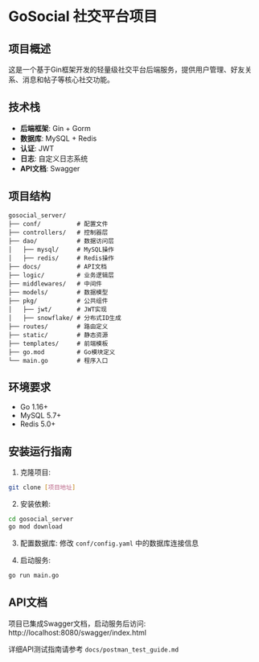 
# GoSocial 社交平台项目

## 项目概述
这是一个基于Gin框架开发的轻量级社交平台后端服务，提供用户管理、好友关系、消息和帖子等核心社交功能。

## 技术栈
- **后端框架**: Gin + Gorm
- **数据库**: MySQL + Redis
- **认证**: JWT
- **日志**: 自定义日志系统
- **API文档**: Swagger

## 项目结构
```
gosocial_server/
├── conf/          # 配置文件
├── controllers/   # 控制器层
├── dao/           # 数据访问层
│   ├── mysql/     # MySQL操作
│   ├── redis/     # Redis操作
├── docs/          # API文档
├── logic/         # 业务逻辑层
├── middlewares/   # 中间件
├── models/        # 数据模型
├── pkg/           # 公共组件
│   ├── jwt/       # JWT实现
│   ├── snowflake/ # 分布式ID生成
├── routes/        # 路由定义
├── static/        # 静态资源
├── templates/     # 前端模板
├── go.mod         # Go模块定义
└── main.go        # 程序入口
```

## 环境要求
- Go 1.16+
- MySQL 5.7+
- Redis 5.0+

## 安装运行指南
1. 克隆项目:
```bash
git clone [项目地址]
```

2. 安装依赖:
```bash
cd gosocial_server
go mod download
```

3. 配置数据库:
修改 `conf/config.yaml` 中的数据库连接信息

4. 启动服务:
```bash
go run main.go
```

## API文档
项目已集成Swagger文档，启动服务后访问:
http://localhost:8080/swagger/index.html

详细API测试指南请参考 `docs/postman_test_guide.md`
